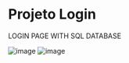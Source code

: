 # Projeto Login

LOGIN PAGE WITH SQL DATABASE

![image](https://user-images.githubusercontent.com/88986327/188108910-1f21c978-a8c4-4d12-9b54-11513b1a17c1.png)
![image](https://user-images.githubusercontent.com/88986327/188108978-c806dd16-7d7b-4368-afc3-79e4d852b955.png)
